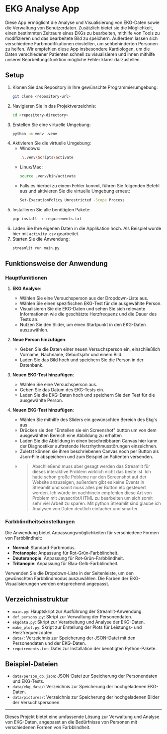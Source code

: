 # EKG Analyse App

Diese App ermöglicht die Analyse und Visualisierung von EKG-Daten sowie die Verwaltung von Benutzerdaten. Zusätzlich bietet sie die Möglichkeit, einen bestimmten Zeitraum eines EKGs zu bearbeiten, mithilfe von Tools zu modifizieren und das bearbeitete Bild zu speichern. Außerdem lassen sich verschiedene Farbmodifikationen einstellen, um sehbehinderten Personen zu helfen. Wir empfehlen diese App insbesondere Kardiologen, um die Daten verschiedener Patienten schnell zu visualisieren und ihnen mithilfe unserer Bearbeitungsfunktion mögliche Fehler klarer darzustellen.


## Setup

1. Klonen Sie das Repository in Ihre gewünschte Programmierumgebung:
    ```bash
    git clone <repository-url>
    ```
2. Navigieren Sie in das Projektverzeichnis:
    ```bash
    cd <repository-directory>
    ```
3. Erstellen Sie eine virtuelle Umgebung:
    ```bash
    python -m venv .venv
    ```
4. Aktivieren Sie die virtuelle Umgebung:
    - Windows:
        ```bash
        .\.venv\Scripts\activate
        ```
    - Linux/Mac:
        ```bash
        source .venv/bin/activate
        ```
    - Falls es hierbei zu einem Fehler kommt, führen Sie folgenden Befehl aus und aktivieren Sie die virtuelle Umgebung erneut:
        ```bash
        Set-ExecutionPolicy Unrestricted -Scope Process
        ```
5. Installieren Sie alle benötigten Pakete:
    ```bash
    pip install -r requirements.txt
    ```
6. Laden Sie Ihre eigenen Daten in die Applikation hoch. Als Beispiel wurde hier mit `activity.csv` gearbeitet.
7. Starten Sie die Anwendung:
    ```bash
    streamlit run main.py
    ```

## Funktionsweise der Anwendung

### Hauptfunktionen

1. **EKG Analyse**:
    - Wählen Sie eine Versuchsperson aus der Dropdown-Liste aus.
    - Wählen Sie einen spezifischen EKG-Test für die ausgewählte Person.
    - Visualisieren Sie die EKG-Daten und sehen Sie sich relevante Informationen wie die geschätzte Herzfrequenz und die Dauer des Tests an.
    - Nutzen Sie den Slider, um einen Startpunkt in den EKG-Daten auszuwählen.

2. **Neue Person hinzufügen**:
    - Geben Sie die Daten einer neuen Versuchsperson ein, einschließlich Vorname, Nachname, Geburtsjahr und einem Bild.
    - Laden Sie das Bild hoch und speichern Sie die Person in der Datenbank.

3. **Neuen EKG-Test hinzufügen**:
    - Wählen Sie eine Versuchsperson aus.
    - Geben Sie das Datum des EKG-Tests ein.
    - Laden Sie die EKG-Daten hoch und speichern Sie den Test für die ausgewählte Person.
4. **Neuen EKG-Test hinzufügen**:
    - Wählen Sie mithilfe des Sliders ein gewünschten Bereich des Ekg`s aus
    - Drücken sie den "Erstellen sie ein Screenshot" button um von dem ausgewählten Bereich eine Abbildung zu erhalten
    - Laden Sie die Abbildung in einen beschreibbaren Canvas hier kann der Diagnostiker auftretende Herzrhythmusstörungen einzeichnen.
    - Zuletzt können sie ihren beschriebenen Canvas noch per Button als Json-File abspeichern und zum Beispiel an Patienten versenden.
    - > Abschließend muss aber gesagt werden das Streamlit für dieses interaktive Problem wirklich nicht das beste ist. Ich hatte schon große Pobleme nur den Screenshot auf der Website anzuzeigen, außerdem gibt es keine Events in Streamlit und somit muss alles per Button etc gesteuert werden. Ich würde im nachhinein empfehlen diese Art von Problem mit Javascribt/HTML zu bearbeiten um sich somit sehr viel Arbeit zu sparen. Mit python Streamlit sind glaube ich Analysen von Daten deutlich einfacher und smarter.


### Farbblindheitseinstellungen

Die Anwendung bietet Anpassungsmöglichkeiten für verschiedene Formen von Farbblindheit:
- **Normal**: Standard-Farbmodus.
- **Protanopie**: Anpassung für Rot-Grün-Farbblindheit.
- **Deuteranopie**: Anpassung für Rot-Grün-Farbblindheit.
- **Tritanopie**: Anpassung für Blau-Gelb-Farbblindheit.

Verwenden Sie die Dropdown-Liste in der Seitenleiste, um den gewünschten Farbblindmodus auszuwählen. Die Farben der EKG-Visualisierungen werden entsprechend angepasst.

## Verzeichnisstruktur

- `main.py`: Hauptskript zur Ausführung der Streamlit-Anwendung.
- `def_persons.py`: Skript zur Verwaltung der Personendaten.
- `ekgdata.py`: Skript zur Verarbeitung und Analyse der EKG-Daten.
- `make_plot.py`: Skript zur Erstellung der Plots für Leistungs- und Herzfrequenzdaten.
- `data/`: Verzeichnis zur Speicherung der JSON-Datei mit den Personendaten und der EKG-Daten.
- `requirements.txt`: Datei zur Installation der benötigten Python-Pakete.

## Beispiel-Dateien

- `data/person_db.json`: JSON-Datei zur Speicherung der Personendaten und EKG-Tests.
- `data/ekg_data/`: Verzeichnis zur Speicherung der hochgeladenen EKG-Daten.
- `data/pictures/`: Verzeichnis zur Speicherung der hochgeladenen Bilder der Versuchspersonen.

---

Dieses Projekt bietet eine umfassende Lösung zur Verwaltung und Analyse von EKG-Daten, angepasst an die Bedürfnisse von Personen mit verschiedenen Formen von Farbblindheit.
